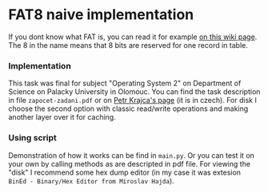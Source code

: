 # FAT8 naive implementation
If you dont know what FAT is, you can read it for example [on this wiki page](https://en.wikipedia.org/wiki/File_Allocation_Table). The 8 in the name means that 8 bits are reserved for one record in table.

### Implementation
This task was final for subject "Operating System 2" on Department of Science on Palacky University in Olomouc.
You can find the task description in file `zapocet-zadani.pdf` or on [Petr Krajca's page](https://phoenix.inf.upol.cz/~krajcap/courses/2023ZS/OS2/) (it is in czech).
For disk I choose the second option with classic read/write operations and making another layer over it for caching.

### Using script
Demonstration of how it works can be find in `main.py`. Or you can test it on your own by calling methods as are 
descripted in pdf file. For viewing the "disk" I recommend some hex dump editor
(in my case it was extesion `BinEd - Binary/Hex Editor from Miroslav Hajda`).

 
